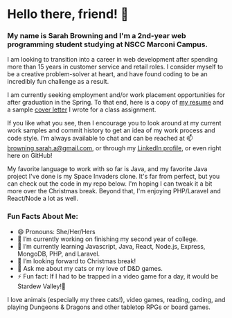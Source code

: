 # Hello there, friend! 👋

### My name is **Sarah Browning** and I'm a 2nd-year web programming student studying at NSCC Marconi Campus.

I am looking to transition into a career in web development after spending more than 15 years in customer service and retail roles.  I consider myself to be a creative problem-solver at heart, and have found coding to be an incredibly fun challenge as a result.

I am currently seeking employment and/or work placement opportunities for after graduation in the Spring.  To that end, here is a copy of [my resume](https://github.com/sarah-browning/sarah-browning/files/7652610/Browning.Sarah.-.2021.Resume.-.Junior.Web.Developer.pdf) and a sample [cover letter](https://github.com/sarah-browning/sarah-browning/files/7652617/Browning.Sarah.-.2021.Cover.Letter.-.Junior.Web.Developer.pdf)
 I wrote for a class assignment.
 
If you like what you see, then I encourage you to look around at my current work samples and commit history to get an idea of my work process and code style.  I'm always available to chat and can be reached at 📫 browning.sarah.a@gmail.com, or through my [LinkedIn profile](https://www.linkedin.com/in/sarah-browning-dev/), or even right here on GitHub!

My favorite language to work with so far is Java, and my favorite Java project I've done is my Space Invaders clone.  It's far from perfect, but you can check out the code in my repo below.  I'm hoping I can tweak it a bit more over the Christmas break.  Beyond that, I'm enjoying PHP/Laravel and React/Node a lot as well.


### Fun Facts About Me:
- 😄 Pronouns: She/Her/Hers
- 🔭 I’m currently working on finishing my second year of college.
- 🌱 I’m currently learning Javascript, Java, React, Node.js, Express, MongoDB, PHP, and Laravel.
- 🎄 I’m looking forward to Christmas break!
- 💬 Ask me about my cats or my love of D&D games.
- ⚡ Fun fact: If I had to be trapped in a video game for a day, it would be Stardew Valley!🐔

I love animals (especially my three cats!), video games, reading, coding, and playing Dungeons & Dragons and other tabletop RPGs or board games.

<!--
**sarah-browning/sarah-browning** is a ✨ _special_ ✨ repository because its `README.md` (this file) appears on your GitHub profile.
- 👯 I’m looking to collaborate on ...
- 🤔 I’m looking for help with ...
-->


